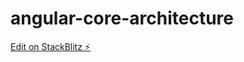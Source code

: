 # angular-core-architecture

[Edit on StackBlitz ⚡️](https://stackblitz.com/edit/angular-ivy-uy83nv)